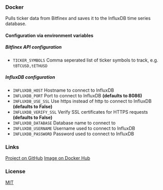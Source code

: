 ### Docker
Pulls ticker data from Bitfinex and saves it to the InfluxDB time series database.

#### Configuration via environment variables
##### Bitfinex API configuration
- `TICKER_SYMBOLS` Comma seperated list of ticker symbols to track, e.g. `tBTCUSD,tETHUSD`

##### InfluxDB configuration
- `INFLUXDB_HOST` Hostname to connect to InfluxDB
- `INFLUXDB_PORT` Port to connect to InfluxDB **(defaults to 8086)**
- `INFLUXDB_USE_SSL` Use https instead of http to connect to InfluxDB **(defaults to False)**
- `INFLUXDB_VERIFY_SSL` Verify SSL certificates for HTTPS requests **(defaults to False)**
- `INFLUXDB_DATABASE` Database name to connect to
- `INFLUXDB_USERNAME` Username used to connect to InfluxDB
- `INFLUXDB_PASSWORD` Password used to connect to InfluxDB

### Links
[Project on GitHub](https://github.com/JasperZ/bitfinex-crawler)
[Image on Docker Hub](https://hub.docker.com/r/zdock/bitfinex-crawler)

### License
[MIT](https://github.com/JasperZ/bitfinex-crawler/blob/master/LICENSE)
